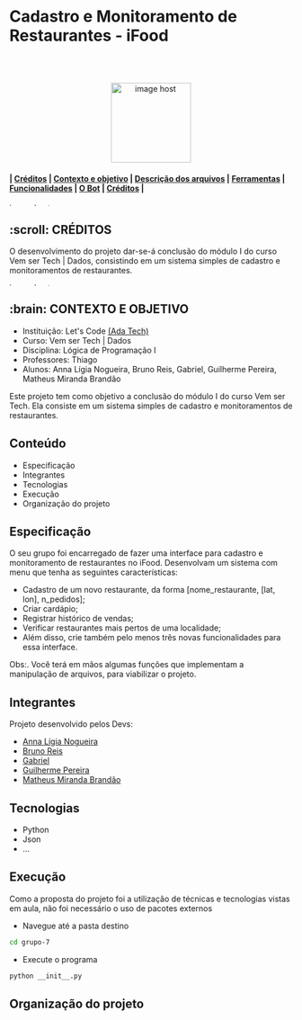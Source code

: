 # Cadastro e Monitoramento de Restaurantes - iFood

<br>
</br>
<p align="center"> 
<a href="https://images.app.goo.gl/QpYQAZbj5fb2xocHA" target="_blank"><img src="https://images.app.goo.gl/QpYQAZbj5fb2xocHA" alt="image host" height="142px"/></a>
</p>

<h4> | <a href="#canais">Créditos</a> | <a href="#contexto">Contexto e objetivo</a> | <a href="#arquivos">Descrição dos arquivos</a> | <a href="#ferramentas">Ferramentas</a> | <a href="#funcionalidades">Funcionalidades</a> | <a href="#bot">O Bot</a> | <a href="#creditos">Créditos</a> |</h4>

<a href="https://imgbox.com/EQdKMeQ2" target="_blank"><img src="https://imgbox.com/EQdKMeQ2" alt="image host" height="5px" width="900px"/></a>

<h2 id="creditos"> :scroll: CRÉDITOS</h2>

O desenvolvimento do projeto dar-se-á conclusão do módulo I do curso Vem ser Tech | Dados, consistindo em um sistema simples de cadastro e monitoramentos de restaurantes.

<a href="https://imgbox.com/EQdKMeQ2" target="_blank"><img src="https://imgbox.com/EQdKMeQ2" alt="image host" height="5px" width="900px"/></a>

<h2 id="contexto"> :brain: CONTEXTO E OBJETIVO</h2>

- Instituição: Let's Code <a href="https://www.linkedin.com/school/adatechbr/">(Ada Tech)</a>
- Curso: Vem ser Tech | Dados
- Disciplina: Lógica de Programação I
- Professores: Thiago 
- Alunos: Anna Lígia Nogueira, Bruno Reis, Gabriel, Guilherme Pereira, Matheus Miranda Brandão

Este projeto tem como objetivo a conclusão do módulo I do curso Vem ser Tech. Ela consiste em um sistema simples de cadastro e monitoramentos de restaurantes.
## Conteúdo

- Especificação
- Integrantes
- Tecnologias
- Execução
- Organização do projeto

## Especificação

O seu grupo foi encarregado de fazer uma interface para cadastro e monitoramento de restaurantes no iFood. Desenvolvam um sistema com menu que tenha as seguintes características:
- Cadastro de um novo restaurante, da forma [nome_restaurante, [lat, lon], n_pedidos];
- Criar cardápio;
- Registrar histórico de vendas;
- Verificar restaurantes mais pertos de uma localidade;
- Além disso, crie também pelo menos três novas funcionalidades para essa interface. 

Obs:. Você terá em mãos algumas funções que implementam a manipulação de arquivos, para viabilizar o projeto. 

## Integrantes
Projeto desenvolvido pelos Devs:

- [Anna Lígia Nogueira]()
- [Bruno Reis](https://github.com/brunorreiss)
- [Gabriel](https://github.com/gabrielvmdvital)
- [Guilherme Pereira]()
- [Matheus Miranda Brandão](https://github.com/MatBrands)

## Tecnologias

- Python
- Json
- ...

## Execução
Como a proposta do projeto foi a utilização de técnicas e tecnologias vistas em aula, não foi necessário o uso de pacotes externos

- Navegue até a pasta destino
```sh
cd grupo-7
```

- Execute o programa
```sh
python __init__.py
```

## Organização do projeto
```sh
```
